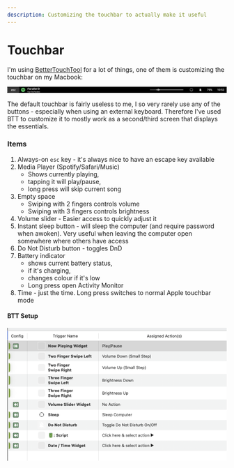 ```yaml
---
description: Customizing the touchbar to actually make it useful
---
```


# Touchbar

I'm using [BetterTouchTool](https://folivora.ai/) for a lot of things, one of them is customizing the touchbar on my Macbook:

![](../../.gitbook/assets/touch-bar-shot-2021-02-18-at-10.53.08.png)

The default touchbar is fairly useless to me, I so very rarely use any of the buttons - especially when using an external keyboard. Therefore I've used BTT to customize it to mostly work as a second/third screen that displays the essentials.

### Items

1. Always-on `esc` key - it's always nice to have an escape key available
2. Media Player \(Spotify/Safari/Music\)
   * Shows currently playing, 
   * tapping it will play/pause, 
   * long press will skip current song
3. Empty space
   * Swiping with 2 fingers controls volume
   * Swiping with  3 fingers controls brightness
4. Volume slider - Easier access to quickly adjust it
5. Instant sleep button - will sleep the computer \(and require password when awoken\). Very useful when leaving the computer open somewhere where others have access
6. Do Not Disturb button - toggles DnD
7. Battery indicator
   * shows current battery status, 
   * if it's charging, 
   * changes colour if it's low
   * Long press open Activity Monitor
8. Time - just the time. Long press switches to normal Apple touchbar mode



#### BTT Setup

![](../../.gitbook/assets/screenshot-2021-02-18-at-10.55.14.png)

